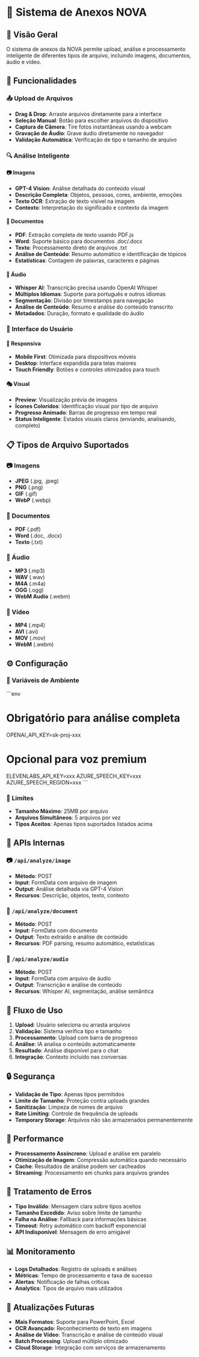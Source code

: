 # 📎 Sistema de Anexos NOVA

## 🎯 Visão Geral

O sistema de anexos da NOVA permite upload, análise e processamento inteligente de diferentes tipos de arquivo, incluindo imagens, documentos, áudio e vídeo.

## 🚀 Funcionalidades

### 📤 Upload de Arquivos
- **Drag & Drop**: Arraste arquivos diretamente para a interface
- **Seleção Manual**: Botão para escolher arquivos do dispositivo
- **Captura de Câmera**: Tire fotos instantâneas usando a webcam
- **Gravação de Áudio**: Grave áudio diretamente no navegador
- **Validação Automática**: Verificação de tipo e tamanho de arquivo

### 🔍 Análise Inteligente

#### 📷 Imagens
- **GPT-4 Vision**: Análise detalhada do conteúdo visual
- **Descrição Completa**: Objetos, pessoas, cores, ambiente, emoções
- **Texto OCR**: Extração de texto visível na imagem
- **Contexto**: Interpretação do significado e contexto da imagem

#### 📄 Documentos
- **PDF**: Extração completa de texto usando PDF.js
- **Word**: Suporte básico para documentos .doc/.docx
- **Texto**: Processamento direto de arquivos .txt
- **Análise de Conteúdo**: Resumo automático e identificação de tópicos
- **Estatísticas**: Contagem de palavras, caracteres e páginas

#### 🎵 Áudio
- **Whisper AI**: Transcrição precisa usando OpenAI Whisper
- **Múltiplos Idiomas**: Suporte para português e outros idiomas
- **Segmentação**: Divisão por timestamps para navegação
- **Análise de Conteúdo**: Resumo e análise do conteúdo transcrito
- **Metadados**: Duração, formato e qualidade do áudio

### 🎨 Interface do Usuário

#### 📱 Responsiva
- **Mobile First**: Otimizada para dispositivos móveis
- **Desktop**: Interface expandida para telas maiores
- **Touch Friendly**: Botões e controles otimizados para touch

#### 🎭 Visual
- **Preview**: Visualização prévia de imagens
- **Ícones Coloridos**: Identificação visual por tipo de arquivo
- **Progresso Animado**: Barras de progresso em tempo real
- **Status Inteligente**: Estados visuais claros (enviando, analisando, completo)

## 📋 Tipos de Arquivo Suportados

### 📷 Imagens
- **JPEG** (.jpg, .jpeg)
- **PNG** (.png)
- **GIF** (.gif)
- **WebP** (.webp)

### 📄 Documentos
- **PDF** (.pdf)
- **Word** (.doc, .docx)
- **Texto** (.txt)

### 🎵 Áudio
- **MP3** (.mp3)
- **WAV** (.wav)
- **M4A** (.m4a)
- **OGG** (.ogg)
- **WebM Audio** (.webm)

### 🎥 Vídeo
- **MP4** (.mp4)
- **AVI** (.avi)
- **MOV** (.mov)
- **WebM** (.webm)

## ⚙️ Configuração

### 🔑 Variáveis de Ambiente
\`\`\`env
# Obrigatório para análise completa
OPENAI_API_KEY=sk-proj-xxx

# Opcional para voz premium
ELEVENLABS_API_KEY=xxx
AZURE_SPEECH_KEY=xxx
AZURE_SPEECH_REGION=xxx
\`\`\`

### 📏 Limites
- **Tamanho Máximo**: 25MB por arquivo
- **Arquivos Simultâneos**: 5 arquivos por vez
- **Tipos Aceitos**: Apenas tipos suportados listados acima

## 🔧 APIs Internas

### 📷 `/api/analyze/image`
- **Método**: POST
- **Input**: FormData com arquivo de imagem
- **Output**: Análise detalhada via GPT-4 Vision
- **Recursos**: Descrição, objetos, texto, contexto

### 📄 `/api/analyze/document`
- **Método**: POST
- **Input**: FormData com documento
- **Output**: Texto extraído e análise de conteúdo
- **Recursos**: PDF parsing, resumo automático, estatísticas

### 🎵 `/api/analyze/audio`
- **Método**: POST
- **Input**: FormData com arquivo de áudio
- **Output**: Transcrição e análise de conteúdo
- **Recursos**: Whisper AI, segmentação, análise semântica

## 🎯 Fluxo de Uso

1. **Upload**: Usuário seleciona ou arrasta arquivos
2. **Validação**: Sistema verifica tipo e tamanho
3. **Processamento**: Upload com barra de progresso
4. **Análise**: IA analisa o conteúdo automaticamente
5. **Resultado**: Análise disponível para o chat
6. **Integração**: Contexto incluído nas conversas

## 🔒 Segurança

- **Validação de Tipo**: Apenas tipos permitidos
- **Limite de Tamanho**: Proteção contra uploads grandes
- **Sanitização**: Limpeza de nomes de arquivo
- **Rate Limiting**: Controle de frequência de uploads
- **Temporary Storage**: Arquivos não são armazenados permanentemente

## 🚀 Performance

- **Processamento Assíncrono**: Upload e análise em paralelo
- **Otimização de Imagem**: Compressão automática quando necessário
- **Cache**: Resultados de análise podem ser cacheados
- **Streaming**: Processamento em chunks para arquivos grandes

## 🐛 Tratamento de Erros

- **Tipo Inválido**: Mensagem clara sobre tipos aceitos
- **Tamanho Excedido**: Aviso sobre limite de tamanho
- **Falha na Análise**: Fallback para informações básicas
- **Timeout**: Retry automático com backoff exponencial
- **API Indisponível**: Mensagem de erro amigável

## 📊 Monitoramento

- **Logs Detalhados**: Registro de uploads e análises
- **Métricas**: Tempo de processamento e taxa de sucesso
- **Alertas**: Notificação de falhas críticas
- **Analytics**: Tipos de arquivo mais utilizados

## 🔄 Atualizações Futuras

- **Mais Formatos**: Suporte para PowerPoint, Excel
- **OCR Avançado**: Reconhecimento de texto em imagens
- **Análise de Vídeo**: Transcrição e análise de conteúdo visual
- **Batch Processing**: Upload múltiplo otimizado
- **Cloud Storage**: Integração com serviços de armazenamento
